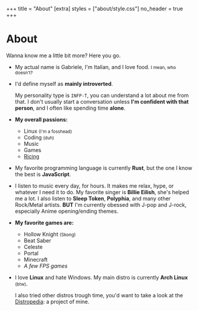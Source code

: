 +++
title = "About"
[extra]
styles = ["about/style.css"]
no_header = true
+++

<div class="container-fill-desktop">

# About

Wanna know me a little bit more? Here you go.

<ul class="masonry">

<li>
<article>

My actual name is Gabriele, I'm Italian, and I love food. <small>I mean, who doesn't?</small>

</article>
</li>

<li>
<article>

I'd define myself as **mainly introverted**.

My personality type is `INFP-T`, you can understand a lot about me from that. I don't usually start a conversation unless **I'm confident with that person**, and I often like spending time **alone**.

</article>
</li>

<li>
<article class="fancy-list">

**My overall passions:**

- Linux <small>(I'm a fosshead)</small>
- Coding <small>(duh)</small>
- Music
- Games
- <a class="external" target="_blank" href="https://excaliburzero.gitbooks.io/an-introduction-to-linux-ricing/contenticing.html/">Ricing</a>

</article>
</li>

<li>
<article>

My favorite programming language is currently **Rust**, but the one I know the best is **JavaScript**.

</article>
</li>

<li>
<article>

I listen to music every day, for hours. It makes me relax, hype, or whatever I need it to do. My favorite singer is **Billie Eilish**, she's helped me a lot. I also listen to **Sleep Token**, **Polyphia**, and many other Rock/Metal artists. **BUT** I'm currently obessed with J-pop and J-rock, especially Anime opening/ending themes.

</article>
</li>

<li>
<article class="fancy-list">

**My favorite games are:**

- Hollow Knight <small>(Skong)</small>
- Beat Saber
- Celeste
- Portal
- Minecraft
- *A few FPS games*

</article>
</li>

<li>
<article>

I love **Linux** and hate Windows. My main distro is currently **Arch Linux** <small>(btw)</small>.

I also tried other distros trough time, you'd want to take a look at the [Distropedia](@/distropedia/_index.md): a project of mine.

</article>
</li>

</ul>

</div>
